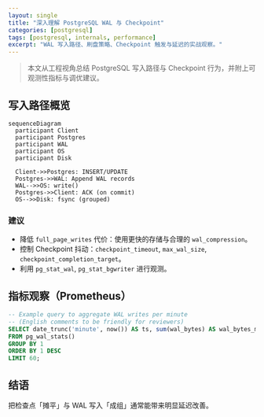 ```yaml
---
layout: single
title: "深入理解 PostgreSQL WAL 与 Checkpoint"
categories: [postgresql]
tags: [postgresql, internals, performance]
excerpt: "WAL 写入路径、刷盘策略、Checkpoint 触发与延迟的实战观察。"
---
```


> 本文从工程视角总结 PostgreSQL 写入路径与 Checkpoint 行为，并附上可观测性指标与调优建议。<!--more-->

## 写入路径概览

```mermaid
sequenceDiagram
  participant Client
  participant Postgres
  participant WAL
  participant OS
  participant Disk

  Client->>Postgres: INSERT/UPDATE
  Postgres->>WAL: Append WAL records
  WAL-->>OS: write()
  Postgres->>Client: ACK (on commit)
  OS-->>Disk: fsync (grouped)
```

### 建议
- 降低 `full_page_writes` 代价：使用更快的存储与合理的 `wal_compression`。
- 控制 Checkpoint 抖动：`checkpoint_timeout`, `max_wal_size`, `checkpoint_completion_target`。
- 利用 `pg_stat_wal`, `pg_stat_bgwriter` 进行观测。

## 指标观察（Prometheus）

```sql
-- Example query to aggregate WAL writes per minute
-- (English comments to be friendly for reviewers)
SELECT date_trunc('minute', now()) AS ts, sum(wal_bytes) AS wal_bytes_min
FROM pg_wal_stats()
GROUP BY 1
ORDER BY 1 DESC
LIMIT 60;
```

## 结语
把检查点「摊平」与 WAL 写入「成组」通常能带来明显延迟改善。
